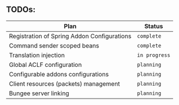 ## TODOs:
| Plan  | Status  |
| ------------ | ------------ |
|Registration of Spring Addon Configurations|`complete`|
|Command sender scoped beans|`complete`|
|Translation injection|`in progress`|
|Global ACLF configuration|`planning`|
|Configurable addons configurations|`planning`|
|Client resources (packets) management|`planning`|
|Bungee server linking|`planning`|
